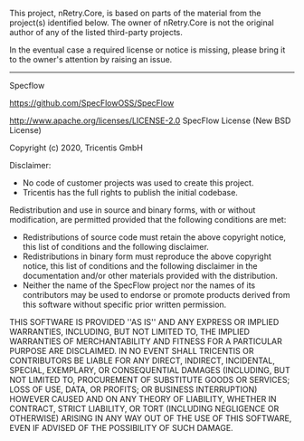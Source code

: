 This project, nRetry.Core, is based on parts of the material from
 the project(s) identified below. The owner of nRetry.Core is not
 the original author of any of the listed third-party projects.

In the eventual case a required license or notice is missing, please bring
 it to the owner's attention by raising an issue.

----

Specflow

https://github.com/SpecFlowOSS/SpecFlow

http://www.apache.org/licenses/LICENSE-2.0
SpecFlow License (New BSD License)

Copyright (c) 2020, Tricentis GmbH

Disclaimer:
* No code of customer projects was used to create this project.
 * Tricentis has the full rights to publish the initial codebase.

Redistribution and use in source and binary forms, with or without
modification, are permitted provided that the following conditions are met:
 * Redistributions of source code must retain the above copyright
   notice, this list of conditions and the following disclaimer.
 * Redistributions in binary form must reproduce the above copyright
   notice, this list of conditions and the following disclaimer in the
   documentation and/or other materials provided with the distribution.
 * Neither the name of the SpecFlow project nor the
   names of its contributors may be used to endorse or promote products
   derived from this software without specific prior written permission.

THIS SOFTWARE IS PROVIDED ''AS IS'' AND ANY
EXPRESS OR IMPLIED WARRANTIES, INCLUDING, BUT NOT LIMITED TO, THE IMPLIED
WARRANTIES OF MERCHANTABILITY AND FITNESS FOR A PARTICULAR PURPOSE ARE
DISCLAIMED. IN NO EVENT SHALL TRICENTIS OR CONTRIBUTORS BE LIABLE FOR ANY
DIRECT, INDIRECT, INCIDENTAL, SPECIAL, EXEMPLARY, OR CONSEQUENTIAL DAMAGES
(INCLUDING, BUT NOT LIMITED TO, PROCUREMENT OF SUBSTITUTE GOODS OR SERVICES;
LOSS OF USE, DATA, OR PROFITS; OR BUSINESS INTERRUPTION) HOWEVER CAUSED AND
ON ANY THEORY OF LIABILITY, WHETHER IN CONTRACT, STRICT LIABILITY, OR TORT
(INCLUDING NEGLIGENCE OR OTHERWISE) ARISING IN ANY WAY OUT OF THE USE OF THIS
SOFTWARE, EVEN IF ADVISED OF THE POSSIBILITY OF SUCH DAMAGE.

